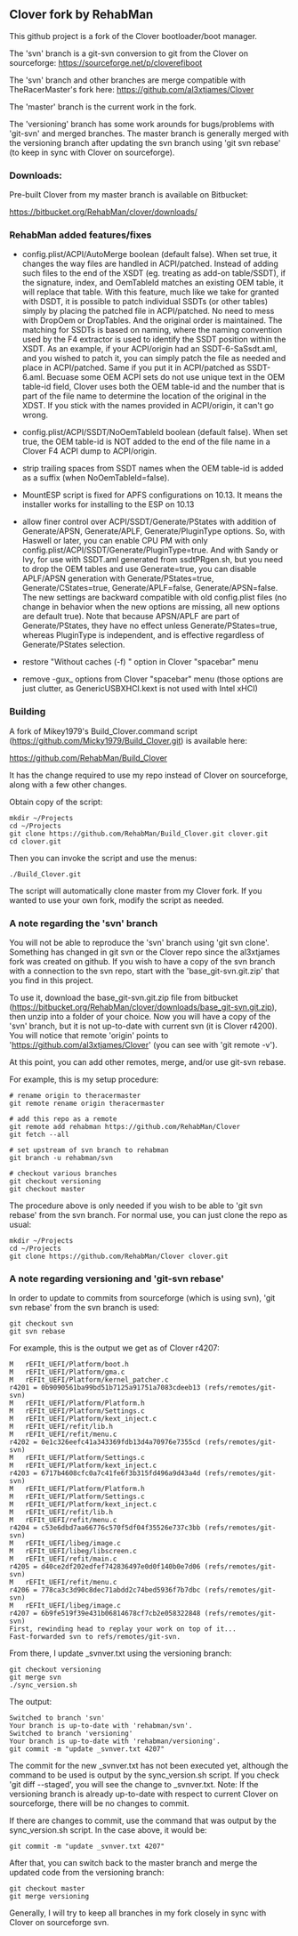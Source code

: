 ## Clover fork by RehabMan

This github project is a fork of the Clover bootloader/boot manager.

The 'svn' branch is a git-svn conversion to git from the Clover on sourceforge: https://sourceforge.net/p/cloverefiboot

The 'svn' branch and other branches are merge compatible with TheRacerMaster's fork here: https://github.com/al3xtjames/Clover

The 'master' branch is the current work in the fork.

The 'versioning' branch has some work arounds for bugs/problems with 'git-svn' and merged branches.  The master branch is generally merged with the versioning branch after updating the svn branch using 'git svn rebase' (to keep in sync with Clover on sourceforge).


### Downloads:

Pre-built Clover from my master branch is available on Bitbucket:

https://bitbucket.org/RehabMan/clover/downloads/


### RehabMan added features/fixes

- config.plist/ACPI/AutoMerge boolean (default false).  When set true, it changes the way files are handled in ACPI/patched.  Instead of adding such files to the end of the XSDT (eg. treating as add-on table/SSDT), if the signature, index, and OemTableId matches an existing OEM table, it will replace that table.  With this feature, much like we take for granted with DSDT, it is possible to patch individual SSDTs (or other tables) simply by placing the patched file in ACPI/patched.  No need to mess with DropOem or DropTables.  And the original order is maintained.  The matching for SSDTs is based on naming, where the naming convention used by the F4 extractor is used to identify the SSDT position within the XSDT.  As an example, if your ACPI/origin had an SSDT-6-SaSsdt.aml, and you wished to patch it, you can simply patch the file as needed and place in ACPI/patched.  Same if you put it in ACPI/patched as SSDT-6.aml.  Becuase some OEM ACPI sets do not use unique text in the OEM table-id field, Clover uses both the OEM table-id and the number that is part of the file name to determine the location of the original in the XDST.  If you stick with the names provided in ACPI/origin, it can't go wrong.

- config.plist/ACPI/SSDT/NoOemTableId boolean (default false).  When set true, the OEM table-id is NOT added to the end of the file name in a Clover F4 ACPI dump to ACPI/origin.

- strip trailing spaces from SSDT names when the OEM table-id is added as a suffix (when NoOemTableId=false).

- MountESP script is fixed for APFS configurations on 10.13.  It means the installer works for installing to the ESP on 10.13

- allow finer control over ACPI/SSDT/Generate/PStates with addition of Generate/APSN, Generate/APLF, Generate/PluginType options.  So, with Haswell or later, you can enable CPU PM with only config.plist/ACPI/SSDT/Generate/PluginType=true.  And with Sandy or Ivy, for use with SSDT.aml generated from ssdtPRgen.sh, but you need to drop the OEM tables and use Generate=true, you can disable APLF/APSN generation with Generate/PStates=true, Generate/CStates=true, Generate/APLF=false, Generate/APSN=false.  The new settings are backward compatible with old config.plist files (no change in behavior when the new options are missing, all new options are default true).  Note that because APSN/APLF are part of Generate/PStates, they have no effect unless Generate/PStates=true, whereas PluginType is independent, and is effective regardless of Generate/PStates selection.

- restore "Without caches (-f) " option in Clover "spacebar" menu

- remove -gux_ options from Clover "spacebar" menu (those options are just clutter, as GenericUSBXHCI.kext is not used with Intel xHCI)


### Building

A fork of Mikey1979's Build_Clover.command script (https://github.com/Micky1979/Build_Clover.git) is available here:

https://github.com/RehabMan/Build_Clover

It has the change required to use my repo instead of Clover on sourceforge, along with a few other changes.

Obtain copy of the script:
```
mkdir ~/Projects
cd ~/Projects
git clone https://github.com/RehabMan/Build_Clover.git clover.git
cd clover.git
```

Then you can invoke the script and use the menus:
```
./Build_Clover.git
```

The script will automatically clone master from my Clover fork.  If you wanted to use your own fork, modify the script as needed.


### A note regarding the 'svn' branch

You will not be able to reproduce the 'svn' branch using 'git svn clone'.  Something has changed in git svn or the Clover repo since the al3xtjames fork was created on github.  If you wish to have a copy of the svn branch with a connection to the svn repo, start with the 'base_git-svn.git.zip' that you find in this project.

To use it, download the base_git-svn.git.zip file from bitbucket (https://bitbucket.org/RehabMan/clover/downloads/base_git-svn.git.zip), then unzip into a folder of your choice.  Now you will have a copy of the 'svn' branch, but it is not up-to-date with current svn (it is Clover r4200).  You will notice that remote 'origin' points to 'https://github.com/al3xtjames/Clover' (you can see with 'git remote -v').

At this point, you can add other remotes, merge, and/or use git-svn rebase.

For example, this is my setup procedure:

```
# rename origin to theracermaster
git remote rename origin theracermaster
```

```
# add this repo as a remote
git remote add rehabman https://github.com/RehabMan/Clover
git fetch --all
```

```
# set upstream of svn branch to rehabman
git branch -u rehabman/svn
```

```
# checkout various branches
git checkout versioning
git checkout master
```

The procedure above is only needed if you wish to be able to 'git svn rebase' from the svn branch.  For normal use, you can just clone the repo as usual:

```
mkdir ~/Projects
cd ~/Projects
git clone https://github.com/RehabMan/Clover clover.git
```


### A note regarding versioning and 'git-svn rebase'

In order to update to commits from sourceforge (which is using svn), 'git svn rebase' from the svn branch is used:
```
git checkout svn
git svn rebase
```

For example, this is the output we get as of Clover r4207:
```
M	rEFIt_UEFI/Platform/boot.h
M	rEFIt_UEFI/Platform/gma.c
M	rEFIt_UEFI/Platform/kernel_patcher.c
r4201 = 0b9090561ba99bd51b7125a91751a7083cdeeb13 (refs/remotes/git-svn)
M	rEFIt_UEFI/Platform/Platform.h
M	rEFIt_UEFI/Platform/Settings.c
M	rEFIt_UEFI/Platform/kext_inject.c
M	rEFIt_UEFI/refit/lib.h
M	rEFIt_UEFI/refit/menu.c
r4202 = 0e1c326eefc41a343369fdb13d4a70976e7355cd (refs/remotes/git-svn)
M	rEFIt_UEFI/Platform/Settings.c
M	rEFIt_UEFI/Platform/kext_inject.c
r4203 = 6717b4608cfc0a7c41fe6f3b315fd496a9d43a4d (refs/remotes/git-svn)
M	rEFIt_UEFI/Platform/Platform.h
M	rEFIt_UEFI/Platform/Settings.c
M	rEFIt_UEFI/Platform/kext_inject.c
M	rEFIt_UEFI/refit/lib.h
M	rEFIt_UEFI/refit/menu.c
r4204 = c53e6dbd7aa66776c570f5df04f35526e737c3bb (refs/remotes/git-svn)
M	rEFIt_UEFI/libeg/image.c
M	rEFIt_UEFI/libeg/libscreen.c
M	rEFIt_UEFI/refit/main.c
r4205 = d40ce2df202edfef742836497e0d0f140b0e7d06 (refs/remotes/git-svn)
M	rEFIt_UEFI/refit/menu.c
r4206 = 778ca3c3d90c8dec71abdd2c74bed5936f7b7dbc (refs/remotes/git-svn)
M	rEFIt_UEFI/libeg/image.c
r4207 = 6b9fe519f39e431b06814678cf7cb2e058322848 (refs/remotes/git-svn)
First, rewinding head to replay your work on top of it...
Fast-forwarded svn to refs/remotes/git-svn.
```

From there, I update _svnver.txt using the versioning branch:
```
git checkout versioning
git merge svn
./sync_version.sh
```

The output:
```
Switched to branch 'svn'
Your branch is up-to-date with 'rehabman/svn'.
Switched to branch 'versioning'
Your branch is up-to-date with 'rehabman/versioning'.
git commit -m "update _svnver.txt 4207"
```

The commit for the new _svnver.txt has not been executed yet, although the command to be used is output by the sync_version.sh script.  If you check 'git diff --staged', you will see the change to _svnver.txt.  Note: If the versioning branch is already up-to-date with respect to current Clover on sourceforge, there will be no changes to commit.

If there are changes to commit, use the command that was output by the sync_version.sh script.  In the case above, it would be:

```
git commit -m "update _svnver.txt 4207"
```

After that, you can switch back to the master branch and merge the updated code from the versioning branch:
```
git checkout master
git merge versioning
```

Generally, I will try to keep all branches in my fork closely in sync with Clover on sourceforge svn.

